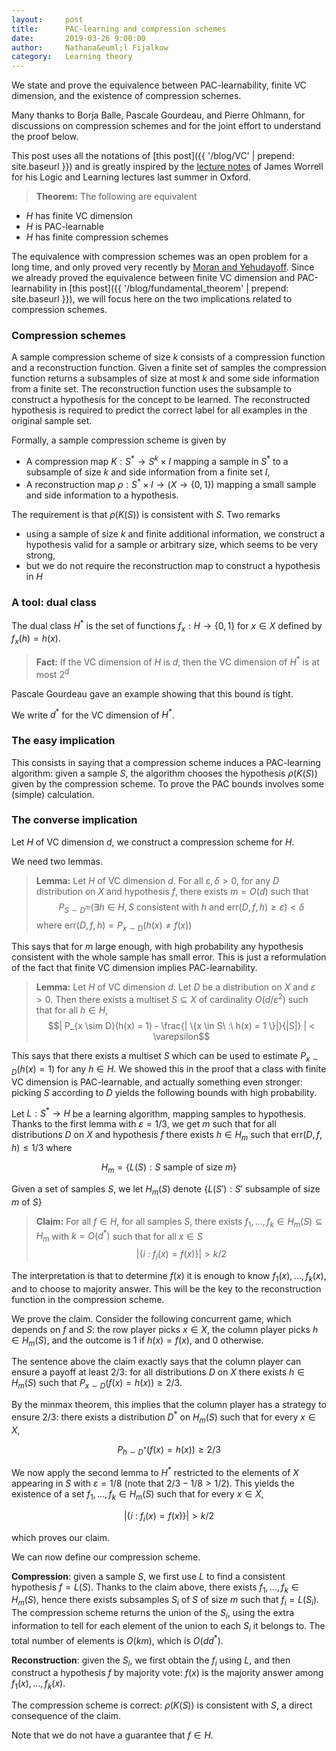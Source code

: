 ```yaml
---
layout:     post
title:      PAC-learning and compression schemes 
date:       2019-03-26 9:00:00
author:     Nathana&euml;l Fijalkow
category:   Learning theory
---
```


<p class="intro"><span class="dropcap">W</span>e state and prove the equivalence between PAC-learnability, finite VC dimension, and the existence of compression schemes.</p>

Many thanks to Borja Balle, Pascale Gourdeau, and Pierre Ohlmann, for discussions on compression schemes and for the joint effort to understand the proof below.

This post uses all the notations of [this post]({{ '/blog/VC' | prepend: site.baseurl }}) and is greatly inspired by the [lecture notes](https://www.mimuw.edu.pl/~fopss18/PDF/Worrell-lecture-notes.pdf)
of James Worrell for his Logic and Learning lectures last summer in Oxford.

> **Theorem:**
The following are equivalent
* $H$ has finite VC dimension
* $H$ is PAC-learnable
* $H$ has finite compression schemes

The equivalence with compression schemes was an open problem for a long time,
and only proved very recently by [Moran and Yehudayoff](https://arxiv.org/abs/1503.06960).
Since we already proved the equivalence between finite VC dimension and PAC-learnability in [this post]({{ '/blog/fundamental_theorem' | prepend: site.baseurl }}),
we will focus here on the two implications related to compression schemes.

### Compression schemes

A sample compression scheme of size $k$ consists of a compression function and a reconstruction function. 
Given a finite set of samples the compression function returns a subsamples of size at most $k$ and some side information from a finite set.
The reconstruction function uses the subsample to construct a hypothesis for the concept to be learned. 
The reconstructed hypothesis is required to predict the correct label for all examples in the original sample set.

Formally, a sample compression scheme is given by
* A compression map $K : S^* \to S^k \times I$ mapping a sample in $S^*$ to a subsample of size $k$ and side information from a finite set $I$,
* A reconstruction map $\rho : S^* \times I \to (X \to \{0,1\})$ mapping a small sample and side information to a hypothesis.

The requirement is that $\rho (K (S))$ is consistent with $S$.
Two remarks
* using a sample of size $k$ and finite additional information, we construct a hypothesis valid for a sample or arbitrary size, which seems to be very strong,
* but we do not require the reconstruction map to construct a hypothesis in $H$

### A tool: dual class

The dual class $H^*$ is the set of functions $f_x : H \to \{0,1\}$ for $x \in X$ defined by $f_x(h) = h(x)$.

> **Fact:**
If the VC dimension of $H$ is $d$, then the VC dimension of $H^*$ is at most $2^d$

Pascale Gourdeau gave an example showing that this bound is tight.

We write $d^*$ for the VC dimension of $H^*$.

### The easy implication

This consists in saying that a compression scheme induces a PAC-learning algorithm: 
given a sample $S$, the algorithm chooses the hypothesis $\rho( K (S))$ given by the compression scheme.
To prove the PAC bounds involves some (simple) calculation.

### The converse implication

Let $H$ of VC dimension $d$, we construct a compression scheme for $H$.

We need two lemmas.

> **Lemma:**
Let $H$ of VC dimension $d$. 
For all $\varepsilon, \delta > 0$, for any $D$ distribution on $X$ and hypothesis $f$,
there exists $m = O(d)$ such that
$$P_{S \sim D^m}( \exists h \in H, S \text{ consistent with } h \text{ and } \text{err}(D,f,h) \ge \varepsilon) < \delta$$
where
$\text{err}(D,f,h) = P_{x \sim D}(h(x) \neq f(x))$

This says that for $m$ large enough, with high probability any hypothesis consistent with the whole sample has small error.
This is just a reformulation of the fact that finite VC dimension implies PAC-learnability.

> **Lemma:**
Let $H$ of VC dimension $d$. 
Let $D$ be a distribution on $X$ and $\varepsilon > 0$. 
Then there exists a multiset $S \subseteq X$ of cardinality $O(d / \varepsilon^2)$ 
such that for all $h \in H$,
$$| P_{x \sim D}(h(x) = 1) - \frac{| \{x \in S\ :\ h(x) = 1 \}|}{|S|} | < \varepsilon$$

This says that there exists a multiset $S$ which can be used to estimate $P_{x \sim D}(h(x) = 1)$ for any $h \in H$.
We showed this in the proof that a class with finite VC dimension is PAC-learnable, and actually something even stronger:
picking $S$ according to $D$ yields the following bounds with high probability.

Let $L : S^* \to H$ be a learning algorithm, mapping samples to hypothesis.
Thanks to the first lemma with $\varepsilon = 1/3$, we get $m$ such that
for all distributions $D$ on $X$ and hypothesis $f$ there exists $h \in H_m$ such that
$\text{err}(D,f,h) \le 1/3$
where 

$$
H_m = \{ L(S) : S \text{ sample of size } m\}
$$

Given a set of samples $S$, 
we let $H_m(S)$ denote 
$\{ L(S') : S' \text{ subsample of size } m \text{ of } S\}$

> **Claim:**
For all $f \in H$, for all samples $S$, there exists $f_1,\dots,f_k \in H_m(S) \subseteq H_m$ with $k = O(d^*)$ such that for all $x \in S$
$$| \{ i\ :\ f_i(x) = f(x) \}| > k/2$$

The interpretation is that to determine $f(x)$ it is enough to know $f_1(x),\dots,f_k(x)$, and to choose to majority answer.
This will be the key to the reconstruction function in the compression scheme.

We prove the claim.
Consider the following concurrent game, which depends on $f$ and $S$: 
the row player picks $x \in X$, the column player picks $h \in H_m(S)$, and the outcome is $1$ if $h(x) = f(x)$, and $0$ otherwise.

The sentence above the claim exactly says that the column player can ensure a payoff at least $2/3$:
for all distributions $D$ on $X$ there exists $h \in H_m(S)$ such that
$P_{x \sim D}(f(x) = h(x)) \ge 2/3$.

By the minmax theorem, this implies that the column player has a strategy to ensure $2/3$:
there exists a distribution $D^*$ on $H_m(S)$ such that for every $x \in X$,

$$P_{h \sim D^*}(f(x) = h(x)) \ge 2/3$$

We now apply the second lemma to $H^*$ restricted to the elements of $X$ appearing in $S$ with $\varepsilon = 1/8$ (note that $2/3 - 1/8 > 1/2$).
This yields the existence of a set $f_1,\dots,f_k \in H_m(S)$ such that for every $x \in X$,

$$| \{ i\ :\ f_i(x) = f(x) \}| > k/2$$

which proves our claim.

We can now define our compression scheme.

**Compression**: given a sample $S$, we first use $L$ to find a consistent hypothesis $f = L(S)$. 
Thanks to the claim above, there exists $f_1,\dots,f_k \in H_m(S)$, hence there exists subsamples $S_i$ of $S$ of size $m$ 
such that $f_i = L(S_i)$. The compression scheme returns the union of the $S_i$, using the extra information to tell for each element of the union to each $S_i$ it belongs to.
The total number of elements is $O(k m)$, which is $O(d d^*)$.

**Reconstruction**: given the $S_i$, we first obtain the $f_i$ using $L$, 
and then construct a hypothesis $f$ by majority vote: $f(x)$ is the majority answer among $f_1(x),\dots,f_k(x)$.

The compression scheme is correct: $\rho (K (S))$ is consistent with $S$, a direct consequence of the claim.

Note that we do not have a guarantee that $f \in H$.


